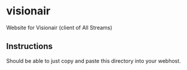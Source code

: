 # visionair
Website for Visionair (client of All Streams)

## Instructions
Should be able to just copy and paste this directory into your webhost.
